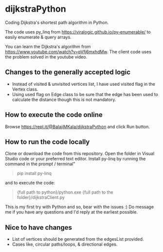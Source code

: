 # dijkstraPython
Coding Dijkstra's shortest path algorithm in Python.

The code uses py_linq from https://viralogic.github.io/py-enumerable/ to easily enumerate & query arrays.

You can learn the Dijkstra's algorithm from https://www.youtube.com/watch?v=pVfj6mxhdMw. The client code uses the problem solved in the youtube video.

## Changes to the generally accepted logic
- Instead of visited & unvisited vertices list, I have used visited flag in the Vertex class.
- Using used flag on Edge class to be sure that the edge has been used to calculate the distance though this is not mandatory.

## How to execute the code online
Browse https://repl.it/@BalajiMKala/dijkstraPython and click Run button.

## How to run the code locally
Clone or download the code from this repository.
Open the folder in Visual Studio code or your preferred text editor.
Install py-linq by running the command in the prompt / terminal"
> pip install py-linq

and to execute the code:
> {full path to  python}/python.exe {full path to the folder}/dijkstraClient.py

This is my first try with Python and so, bear with the issues :) Do message me if you have any questions and I'd reply at the earliest possible.

## Nice to have changes
- List of vertices should be generated from the edgesList provided.
- Cases like, circular paths/loops, & directional edges.
